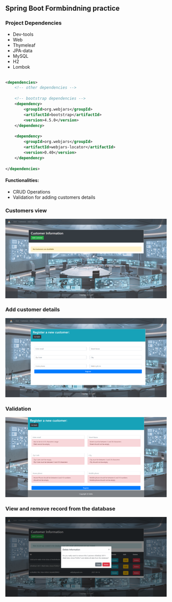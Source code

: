 ## Spring Boot Formbindning practice

### Project Dependencies

- Dev-tools
- Web
- Thymeleaf
- JPA-data
- MySQL
- H2
- Lombok

```xml

<dependencies>
    <!-- other dependencies -->

    <!-- bootstrap dependencies -->
    <dependency>
        <groupId>org.webjars</groupId>
        <artifactId>bootstrap</artifactId>
        <version>4.5.0</version>
    </dependency>

    <dependency>
        <groupId>org.webjars</groupId>
        <artifactId>webjars-locator</artifactId>
        <version>0.40</version>
    </dependency>

</dependencies>
```

#### Functionalities:
- CRUD Operations
- Validation for adding customers details


### Customers view
![customers](img/customer.png)

### Add customer details
![details](img/reg.png)

### Validation
![validation](img/Val.png)

### View and remove record from the database
![delete](img/del.png)